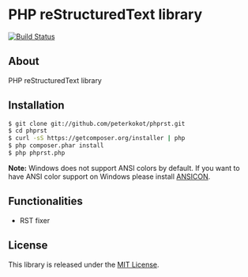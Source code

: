 # PHP reStructuredText library

[![Build Status](https://secure.travis-ci.org/peterkokot/phprst.png?branch=master)](http://travis-ci.org/peterkokot/phprst)

## About

PHP reStructuredText library

## Installation

```bash
$ git clone git://github.com/peterkokot/phprst.git
$ cd phprst
$ curl -sS https://getcomposer.org/installer | php
$ php composer.phar install
$ php phprst.php
```

**Note:** Windows does not support ANSI colors by default. If you want
to have ANSI color support on Windows please install [ANSICON](https://github.com/adoxa/ansicon/downloads).

## Functionalities

* RST fixer

## License

This library is released under the [MIT License](LICENSE).
